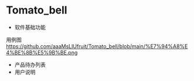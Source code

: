 # Tomato_bell
* 软件基础功能
 
用例图
https://github.com/aaaMsLIUfruit/Tomato_bell/blob/main/%E7%94%A8%E4%BE%8B%E5%9B%BE.png
* 产品待办列表
* 用户说明
